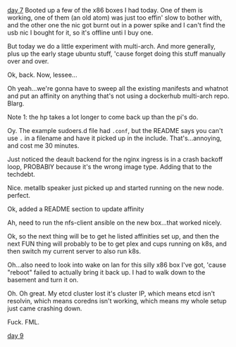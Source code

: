 [day 7](day_7.md)
Booted up a few of the x86 boxes I had today. One of them is working, one of them (an old atom) was just too effin' slow to bother with, and the other one the nic got burnt out in a power spike and I can't find the usb nic I bought for it, so it's offline unti I buy one.

But today we do a little experiment with multi-arch. And more generally, plus up the early stage ubuntu stuff, 'cause forget doing this stuff manually over and over.

<quick interlude where I ask on facebook :puke: if anyone in the area has any old machines they wanna give me>

Ok, back. Now, lessee...


Oh yeah...we're gonna have to sweep all the existing manifests and whatnot and put an affinity on anything that's not using a dockerhub multi-arch repo. Blarg.

Note 1: the hp takes a lot longer to come back up than the pi's do.

Oy. The example sudoers.d file had `.conf`, but the README says you can't use `.` in a filename and have it picked up in the include. That's...annoying, and cost me 30 minutes.

Just noticed the deault backend for the nginx ingress is in a crash backoff loop, PROBABlY because it's the wrong image type. Adding that to the techdebt.

Nice. metallb speaker just picked up and started running on the new node. perfect.

Ok, added a README section to update affinity

Ah, need to run the nfs-client ansible on the new box...that worked nicely.

Ok, so the next thing will be to get he listed affinities set up, and then the next FUN thing will probably to be to get plex and cups running on k8s, and then switch my current server to also run k8s.

Oh...also need to look into wake on lan for this silly x86 box I've got, 'cause "reboot" failed to actually bring it back up. I had to walk down to the basement and turn it on.

Oh. Oh great. My etcd cluster lost it's cluster IP, which means etcd isn't resolvin, which means coredns isn't working, which means my whole setup just came crashing down.

Fuck. FML.

[day 9](day_9.md)
